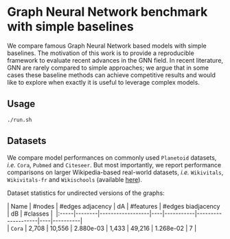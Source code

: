 # Graph Neural Network benchmark with simple baselines

We compare famous Graph Neural Network based models with simple baselines. The motivation of this work is to provide a reproducible framework to evaluate recent advances in the GNN field. In recent literature, GNN are rarely compared to simple approaches; we argue that in some cases these baseline methods can achieve competitive results and would like to explore when exactly it is useful to leverage complex models.

## Usage
```shell
./run.sh
```

## Datasets

We compare model performances on commonly used `Planetoid` datasets, *i.e.* `Cora`, `Pubmed` and `Citeseer`. But most importantly, we report performance comparisons on larger Wikipedia-based real-world datasets, *i.e.* `Wikivitals`, `Wikivitals-fr` and `Wikischools` (available [here](https://netset.telecom-paris.fr/)).

Dataset statistics for undirected versions of the graphs:

| Name | #nodes | #edges adjacency | dA | #features | #edges biadjacency | dB | #classes |  
|:-----|--------|------------------|----|-----------|--------------------|----|----------|  
| `Cora` | 2,708 | 10,556 | 2.880e-03 | 1,433 | 49,216 | 1.268e-02 | 7 |  

